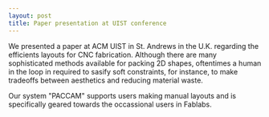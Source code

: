 ```yaml
---
layout: post
title: Paper presentation at UIST conference
---
```

We presented a paper at ACM UIST in St. Andrews in the U.K. regarding the efficients layouts for CNC fabrication. Although there are many sophisticated methods available for packing 2D shapes, oftentimes a human in the loop in required to sasify soft constraints, for instance, to make tradeoffs between aesthetics and reducing material waste. 

Our system "PACCAM" supports users making manual layouts and is specifically geared towards the occassional users in Fablabs. 
 


